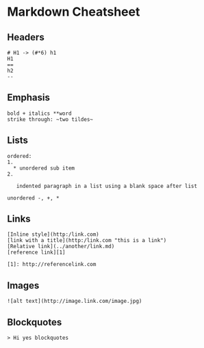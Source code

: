 Markdown Cheatsheet
===================

## Headers
```
# H1 -> (#*6) h1
H1
==
h2
--
```

## Emphasis
```
bold + italics **word
strike through: ~two tildes~
```

## Lists
```
ordered:
1.
  * unordered sub item
2.

   indented paragraph in a list using a blank space after list

unordered -, +, *
```

## Links
```
[Inline style](http:/link.com)
[link with a title](http:/link.com "this is a link")
[Relative link](../another/link.md)
[reference link][1]

[1]: http://referencelink.com
```

## Images
```
![alt text](http://image.link.com/image.jpg)
```


## Blockquotes
```
> Hi yes blockquotes

```
